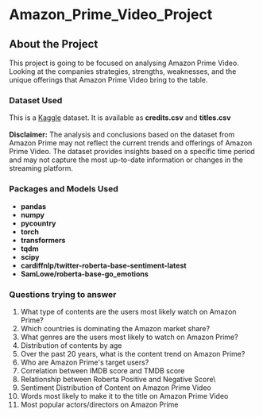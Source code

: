 # Amazon_Prime_Video_Project
## About the Project
This project is going to be focused on analysing Amazon Prime Video. Looking at the companies strategies, strengths, weaknesses, and the unique offerings that Amazon Prime Video bring to the table.
### Dataset Used
This is a [Kaggle](https://www.kaggle.com/datasets/dgoenrique/amazon-prime-movies-and-tv-shows) dataset. It is available as **credits.csv** and **titles.csv** <br><br>
**Disclaimer:** The analysis and conclusions based on the dataset from Amazon Prime may not reflect the current trends and offerings of Amazon Prime Video. The dataset provides insights based on a specific time period and may not capture the most up-to-date information or changes in the streaming platform.
### Packages and Models Used
- **pandas**
- **numpy**
- **pycountry**
- **torch**
- **transformers**
- **tqdm**
- **scipy**
- **cardiffnlp/twitter-roberta-base-sentiment-latest**
- **SamLowe/roberta-base-go_emotions**
### Questions trying to answer
1. What type of contents are the users most likely watch on Amazon Prime?
2. Which countries is dominating the Amazon market share?
3. What genres are the users most likely to watch on Amazon Prime?
4. Distribution of contents by age
5. Over the past 20 years, what is the content trend on Amazon Prime?
6. Who are Amazon Prime's target users?
7. Correlation between IMDB score and TMDB score
8. Relationship between Roberta Positive and Negative Score\
9. Sentiment Distribution of Content on Amazon Prime Video
10. Words most likely to make it to the title on Amazon Prime Video
11. Most popular actors/directors on Amazon Prime 
